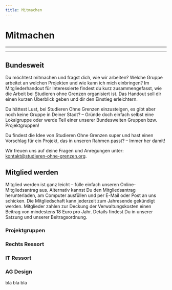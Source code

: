 ```yaml
---
title: Mitmachen
---
```


# Mitmachen

<sog-map map-type="germany" places-config="get_involved/mapDE"></sog-map>


---


---
## Bundesweit
Du möchtest mitmachen und fragst dich, wie wir arbeiten? Welche Gruppe arbeitet an welchen Projekten und wie kann ich mich einbringen? Im Mitgliederhandout für Interessierte findest du kurz zusammengefasst, wie die Arbeit bei Studieren ohne Grenzen organisiert ist. Das Handout soll dir einen kurzen Überblick geben und dir den Einstieg erleichtern. 

Du hättest Lust, bei Studieren Ohne Grenzen einzusteigen, es gibt aber noch keine Gruppe in Deiner Stadt? – Gründe doch einfach selbst eine Lokalgruppe oder werde Teil einer unserer Bundesweiten Gruppen bzw. Projektgruppen!

Du findest die Idee von Studieren Ohne Grenzen super und hast einen Vorschlag für ein Projekt, das in unseren Rahmen passt? – Immer her damit!

Wir freuen uns auf deine Fragen und Anregungen unter: kontakt@studieren-ohne-grenzen.org.

## Mitglied werden

Mitglied werden ist ganz leicht – fülle einfach unseren Online-Mitgliedsantrag aus. Alternativ kannst Du den Mitgliedsantrag herunterladen, am Computer ausfüllen und per E-Mail oder Post an uns schicken.
Die Mitgliedschaft kann jederzeit zum Jahresende gekündigt werden. Mitglieder zahlen zur Deckung der Verwaltungskosten einen Beitrag von mindestens 18 Euro pro Jahr. Details findest Du in unserer Satzung und unserer Beitragsordnung.
### Projektgruppen

### Rechts Ressort

### IT Ressort 

### AG Design
bla bla bla
